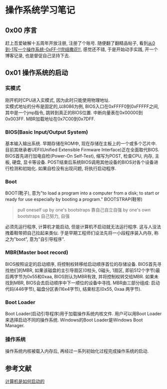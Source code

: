 # 操作系统学习笔记

## 0x00 序言
赶上吾爱破解十五周年开放注册, 注册了个账号. 随便翻了翻精品帖子, 看到[从0到-1写一个操作系统-0xFF-!!完结撒花!!](https://www.52pojie.cn/thread-1748588-1-1.html), 感觉还不错, 于是开始动手实践, 开一个博客记录, 也是督促自己坚持下去. 
## 0x01 操作系统的启动 
### 实模式
刚开机时CPU进入实模式, 因为此时只能使用物理地址.  
实模式地址的分布是固定的,以8086为例, BIOS入口在0xFFFF0到0xFFFFF之间, 其中是一个jmp指令, 跳转到真正的BIOS位置. 中断向量表在0x00000到0x003FF. MBR加载地址在0x7C00到0x7DFF. 

### BIOS(Basic Input/Output System)
基本输入输出系统. 早期存储在ROM中, 现在存储在主板上的一个或多个芯片中. 目前其继承者UEFI(Unified Extensible Firmware Interface)正在全面取代BIOS.  
BIOS首先进行加电自检(Power-On Self-Test), 缩写为POST, 检查CPU, 内存, 主板, 硬盘, 显卡等设备. POST结束后系统BIOS调用其他设备的BIOS对各个设备进行检测和初始化. 如果自检没有出现问题, 将执行启动程序. 
### Boot
BOOT(靴子), 意为"to load a program into a computer from a disk; to start or ready for use especially by booting a program." 
BOOTSTRAP(鞋带)
> pull oneself up by one's bootstraps 靠自己自立自强
> by one's own bootstraps 自己努力, 自强

必须先运行程序, 计算机才能启动, 但是计算机不启动就无法运行程序. 这与人没法拽着鞋带把自己拉起来类似. 于是早期工程师们设法先将一小段程序装入内存, 称之为"boot", 意为"自引导程序". 
### MBR(Master boot record)
BIOS按照设定的启动顺序, 将控制权转移给启动顺序首位的存储设备. BIOS首先寻找他们的MBR, 如果该磁盘的主引导扇区(0柱头, 0磁头, 1扇区, 即前512个字节)最后两字节为0x55和0xaa, BIOS则认为MBR有效, 并将控制权转交给MBR. 如果未找到MBR, BIOS会去启动顺序中下一顺位的设备中寻找. 
MBR由三部分组成: 启动代码(446字节), 磁盘分区表(16x4字节), 结束标志(0x55, 0xaa 两字节). 
### Boot Loader
Boot Loader(启动引导程序)用于加载操作系统内核文件. 用户可以用Boot Loader来选择启动不同的操作系统. Windows的Boot Loader是Windows Boot Manager. 
### 操作系统
操作系统内核被载入内存后, 再经过一系列初始化过程完成操作系统的启动. 

## 参考文献
[计算机是如何启动的](https://www.ruanyifeng.com/blog/2013/02/booting.html)

